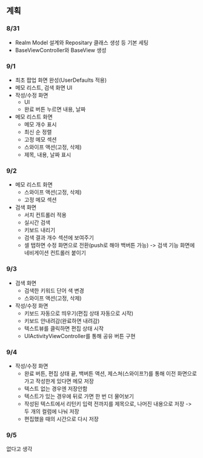 ## 계획 ##


### 8/31

- Realm Model 설계와 Repositary 클래스 생성 등 기본 세팅
- BaseViewController와 BaseView 생성

### 9/1

- 최초 팝업 화면 완성(UserDefaults 적용)
- 메모 리스트, 검색 화면 UI
- 작성/수정 화면
  - UI
  - 완료 버튼 누르면 내용, 날짜 
- 메모 리스트 화면
  - 메모 개수 표시
  - 최신 순 정렬
  - 고정 메모 섹션
  - 스와이프 액션(고정, 삭제)
  - 제목, 내용, 날짜 표시

### 9/2

- 메모 리스트 화면
  - 스와이프 액션(고정, 삭제)
  - 고정 메모 섹션
- 검색 화면
  - 서치 컨트롤러 적용
  - 실시간 검색
  - 키보드 내리기
  - 검색 결과 개수 섹션에 보여주기
  - 셀 탭하면 수정 화면으로 전환(push로 해야 백버튼 가능) -> 검색 기능 화면에 네비게이션 컨트롤러 붙이기

### 9/3 

- 검색 화면
  - 검색한 키워드 단어 색 변경
  - 스와이프 액션(고정, 삭제)
- 작성/수정 화면
  - 키보드 자동으로 띄우기(편집 상태 자동으로 시작)
  - 키보드 안내려감(완료하면 내려감)
  - 텍스트뷰를 클릭하면 편집 상태 시작
  - UIActivityViewController를 통해 공유 버튼 구현
  
### 9/4 

- 작성/수정 화면 
  - 완료 버튼, 편집 상태 끝, 백버튼 액션, 제스쳐(스와이프?)를 통해 이전 화면으로 가고 작성한게 있다면 메모 저장
  - 텍스트 없는 경우엔 저장안함
  - 텍스트가 있는 경우에 뒤로 가면 한 번 더 물어보기
  - 작성된 텍스트에서 리턴키 입력 전까지를 제목으로, 나머진 내용으로 저장
    -> 두 개의 컬럼에 나눠 저장
  - 편집했을 때의 시간으로 다시 저장

### 9/5

없다고 생각

